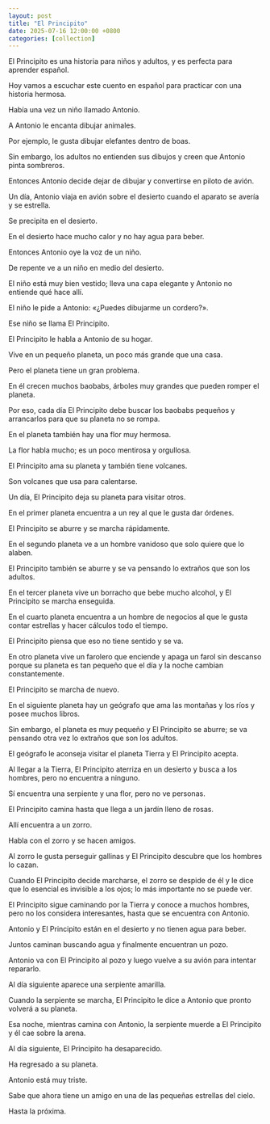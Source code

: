 ```yaml
---
layout: post
title: "El Principito"
date: 2025-07-16 12:00:00 +0800
categories: [collection]
---
```


El Principito es una historia para niños y adultos, y es perfecta para aprender español.

Hoy vamos a escuchar este cuento en español para practicar con una historia hermosa.

Había una vez un niño llamado Antonio.

A Antonio le encanta dibujar animales.

Por ejemplo, le gusta dibujar elefantes dentro de boas.

Sin embargo, los adultos no entienden sus dibujos y creen que Antonio pinta sombreros.

Entonces Antonio decide dejar de dibujar y convertirse en piloto de avión.

Un día, Antonio viaja en avión sobre el desierto cuando el aparato se avería y se estrella.

Se precipita en el desierto.

En el desierto hace mucho calor y no hay agua para beber.

Entonces Antonio oye la voz de un niño.

De repente ve a un niño en medio del desierto.

El niño está muy bien vestido; lleva una capa elegante y Antonio no entiende qué hace allí.

El niño le pide a Antonio: «¿Puedes dibujarme un cordero?».

Ese niño se llama El Principito.

El Principito le habla a Antonio de su hogar.

Vive en un pequeño planeta, un poco más grande que una casa.

Pero el planeta tiene un gran problema.

En él crecen muchos baobabs, árboles muy grandes que pueden romper el planeta.

Por eso, cada día El Principito debe buscar los baobabs pequeños y arrancarlos para que su planeta no se rompa.

En el planeta también hay una flor muy hermosa.

La flor habla mucho; es un poco mentirosa y orgullosa.

El Principito ama su planeta y también tiene volcanes.

Son volcanes que usa para calentarse.

Un día, El Principito deja su planeta para visitar otros.

En el primer planeta encuentra a un rey al que le gusta dar órdenes.

El Principito se aburre y se marcha rápidamente.

En el segundo planeta ve a un hombre vanidoso que solo quiere que lo alaben.

El Principito también se aburre y se va pensando lo extraños que son los adultos.

En el tercer planeta vive un borracho que bebe mucho alcohol, y El Principito se marcha enseguida.

En el cuarto planeta encuentra a un hombre de negocios al que le gusta contar estrellas y hacer cálculos todo el tiempo.

El Principito piensa que eso no tiene sentido y se va.

En otro planeta vive un farolero que enciende y apaga un farol sin descanso porque su planeta es tan pequeño que el día y la noche cambian constantemente.

El Principito se marcha de nuevo.

En el siguiente planeta hay un geógrafo que ama las montañas y los ríos y posee muchos libros.

Sin embargo, el planeta es muy pequeño y El Principito se aburre; se va pensando otra vez lo extraños que son los adultos.

El geógrafo le aconseja visitar el planeta Tierra y El Principito acepta.

Al llegar a la Tierra, El Principito aterriza en un desierto y busca a los hombres, pero no encuentra a ninguno.

Sí encuentra una serpiente y una flor, pero no ve personas.

El Principito camina hasta que llega a un jardín lleno de rosas.

Allí encuentra a un zorro.

Habla con el zorro y se hacen amigos.

Al zorro le gusta perseguir gallinas y El Principito descubre que los hombres lo cazan.

Cuando El Principito decide marcharse, el zorro se despide de él y le dice que lo esencial es invisible a los ojos; lo más importante no se puede ver.

El Principito sigue caminando por la Tierra y conoce a muchos hombres, pero no los considera interesantes, hasta que se encuentra con Antonio.

Antonio y El Principito están en el desierto y no tienen agua para beber.

Juntos caminan buscando agua y finalmente encuentran un pozo.

Antonio va con El Principito al pozo y luego vuelve a su avión para intentar repararlo.

Al día siguiente aparece una serpiente amarilla.

Cuando la serpiente se marcha, El Principito le dice a Antonio que pronto volverá a su planeta.

Esa noche, mientras camina con Antonio, la serpiente muerde a El Principito y él cae sobre la arena.

Al día siguiente, El Principito ha desaparecido.

Ha regresado a su planeta.

Antonio está muy triste.

Sabe que ahora tiene un amigo en una de las pequeñas estrellas del cielo.

Hasta la próxima.